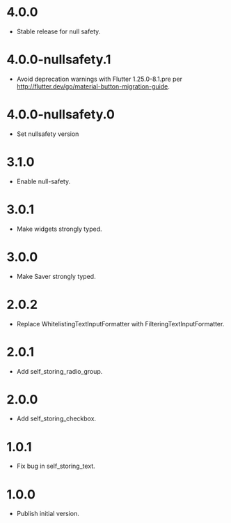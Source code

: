 # 4.0.0

  * Stable release for null safety.

# 4.0.0-nullsafety.1

  * Avoid deprecation warnings with Flutter 1.25.0-8.1.pre per
    http://flutter.dev/go/material-button-migration-guide.

# 4.0.0-nullsafety.0

  * Set nullsafety version

# 3.1.0

  * Enable null-safety.

# 3.0.1

  * Make widgets strongly typed.

# 3.0.0

  * Make Saver strongly typed.

# 2.0.2

  * Replace WhitelistingTextInputFormatter with FilteringTextInputFormatter.

# 2.0.1

  * Add self_storing_radio_group.

# 2.0.0

  * Add self_storing_checkbox.

# 1.0.1

  * Fix bug in self_storing_text.

# 1.0.0

  * Publish initial version.
